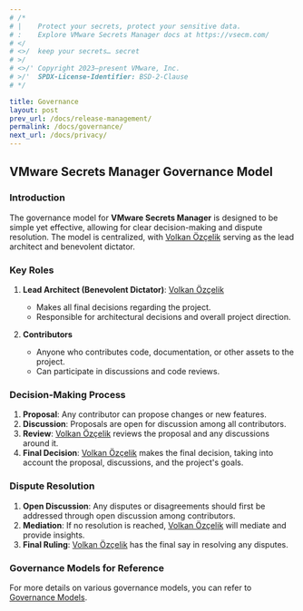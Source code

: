 ```yaml
---
# /*
# |    Protect your secrets, protect your sensitive data.
# :    Explore VMware Secrets Manager docs at https://vsecm.com/
# </
# <>/  keep your secrets… secret
# >/
# <>/' Copyright 2023–present VMware, Inc.
# >/'  SPDX-License-Identifier: BSD-2-Clause
# */

title: Governance
layout: post
prev_url: /docs/release-management/
permalink: /docs/governance/
next_url: /docs/privacy/
---
```


## VMware Secrets Manager Governance Model

### Introduction

The governance model for **VMware Secrets Manager** is designed to be simple 
yet effective, allowing for clear decision-making and dispute resolution. The 
model is centralized, with [Volkan Özçelik][volkan] serving as the lead 
architect and benevolent dictator.

[volkan]: https://github.com/v0lkan

### Key Roles

1. **Lead Architect (Benevolent Dictator)**: [Volkan Özçelik][volkan]
    - Makes all final decisions regarding the project.
    - Responsible for architectural decisions and overall project direction.

2. **Contributors**
    - Anyone who contributes code, documentation, or other assets to the project.
    - Can participate in discussions and code reviews.

### Decision-Making Process

1. **Proposal**: Any contributor can propose changes or new features.
2. **Discussion**: Proposals are open for discussion among all contributors.
3. **Review**: [Volkan Özçelik][volkan] reviews the proposal and any discussions 
   around it.
4. **Final Decision**: [Volkan Özçelik][volkan] makes the final decision, taking 
   into account the proposal, discussions, and the project's goals.

### Dispute Resolution

1. **Open Discussion**: Any disputes or disagreements should first be addressed 
    through open discussion among contributors.
2. **Mediation**: If no resolution is reached, [Volkan Özçelik][volkan] will 
   mediate and provide insights.
3. **Final Ruling**: [Volkan Özçelik][volkan] has the final say in resolving any 
   disputes.

### Governance Models for Reference

For more details on various governance models, you can refer to 
[Governance Models](https://opensource.guide/leadership-and-governance/).
